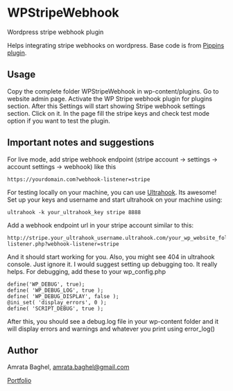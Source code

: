 # WPStripeWebhook
Wordpress stripe webhook plugin

Helps integrating stripe webhooks on wordpress. Base code is from [Pippins plugin](https://pippinsplugins.com/stripe-integration-part-6-payment-receipts/).

## Usage

Copy the complete folder WPStripeWebhook in wp-content/plugins.
Go to website admin page.
Activate the WP Stripe webhook plugin for plugins section.
After this Settings will start showing Stripe webhook settings section. Click on it.
In the page fill the stripe keys and check test mode option if you want to test the plugin.

## Important notes and suggestions

For live mode, add stripe webhook endpoint (stripe account -> settings -> account settings -> webhook) like this
    
    https://yourdomain.com?webhook-listener=stripe

For testing locally on your machine, you can use [Ultrahook](http://www.ultrahook.com/). Its awesome!
Set up your keys and username and start ultrahook on your machine using:
    
    ultrahook -k your_ultrahook_key stripe 8888

Add a webhook endpoint url in your stripe account similar to this:
    
    http://stripe.your_ultrahook_username.ultrahook.com/your_wp_website_folder_name/stripe-listener.php?webhook-listener=stripe

And it should start working for you.
Also, you might see 404 in ultrahook console. Just ignore it.
I would suggest setting up debugging too. It really helps. 
For debugging, add these to your wp_config.php

    define('WP_DEBUG', true);
    define( 'WP_DEBUG_LOG', true );
    define( 'WP_DEBUG_DISPLAY', false );
    @ini_set( 'display_errors', 0 );
    define( 'SCRIPT_DEBUG', true );

After this, you should see a debug.log file in your wp-content folder and it will display errors and warnings and whatever you print using error_log()

## Author

Amrata Baghel, amrata.baghel@gmail.com

[Portfolio](https://justlikeyou.co.in)







